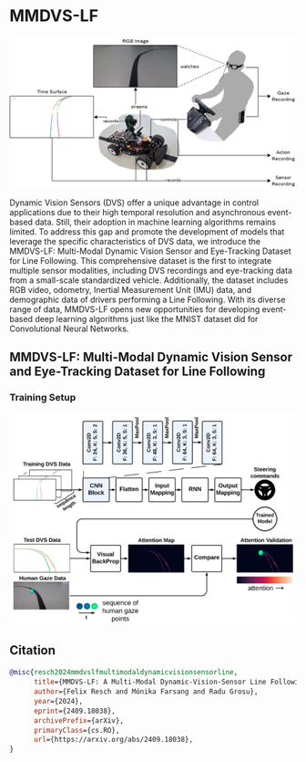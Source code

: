 # MMDVS-LF

<p align="center">
    <img src="/images/recording_scheme.png" width="600">
</p>

Dynamic Vision Sensors (DVS) offer a unique advantage in control applications due to their high temporal resolution and asynchronous event-based data. Still, their adoption in machine learning algorithms remains limited. To address this gap and promote the development of models that leverage the specific characteristics of DVS data, we introduce the MMDVS-LF: Multi-Modal Dynamic Vision Sensor and Eye-Tracking Dataset for Line Following. This comprehensive dataset is the first to integrate multiple sensor modalities, including DVS recordings and eye-tracking data from a small-scale standardized vehicle. Additionally, the dataset includes RGB video, odometry, Inertial Measurement Unit (IMU) data, and demographic data of drivers performing a Line Following. With its diverse range of data, MMDVS-LF opens new opportunities for developing event-based deep learning algorithms just like the MNIST dataset did for Convolutional Neural Networks.

## MMDVS-LF: Multi-Modal Dynamic Vision Sensor and Eye-Tracking Dataset for Line Following

### Training Setup
<p align="center">
    <img src="/images/model_architecture.png" width="600">
</p>

## Citation
```bibtex
@misc{resch2024mmdvslfmultimodaldynamicvisionsensorline,
      title={MMDVS-LF: A Multi-Modal Dynamic-Vision-Sensor Line Following Dataset}, 
      author={Felix Resch and Mónika Farsang and Radu Grosu},
      year={2024},
      eprint={2409.18038},
      archivePrefix={arXiv},
      primaryClass={cs.RO},
      url={https://arxiv.org/abs/2409.18038}, 
}
```
